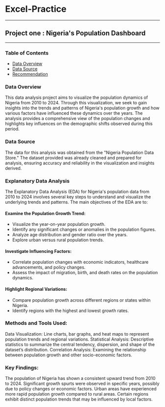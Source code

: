 # Excel-Practice
---

## Project one : Nigeria's Population Dashboard
---
### Table of Contents
- [Data Overview](Data-overview)
- [Data Source](Data-source)
- [Recommendation](Recommendation)

### Data Overview

This data analysis project aims to visualize the population dynamics of Nigeria from 2010 to 2024. Through this visualization, we seek to gain insights into the trends and patterns of Nigeria's population growth and how various factors have influenced these dynamics over the years. The analysis provides a comprehensive view of the population changes and highlights key influences on the demographic shifts observed during this period.



### Data Source

The data for this analysis was obtained from the "Nigeria Population Data Store." The dataset provided was already cleaned and prepared for analysis, ensuring accuracy and reliability in the visualization and insights derived.


### Explanatory Data Analysis

The Explanatory Data Analysis (EDA) for Nigeria's population data from 2010 to 2024 involves several key steps to understand and visualize the underlying trends and patterns. The main objectives of the EDA are to:

#### Examine the Population Growth Trend:

- Visualize the year-on-year population growth.
- Identify any significant changes or anomalies in the population figures.
- Analyze age distribution and gender ratio over the years.
- Explore urban versus rural population trends.

#### Investigate Influencing Factors:

- Correlate population changes with economic indicators, healthcare advancements, and policy changes.
- Assess the impact of migration, birth, and death rates on the population dynamics.

#### Highlight Regional Variations:

- Compare population growth across different regions or states within Nigeria.
- Identify regions with the highest and lowest growth rates.

### Methods and Tools Used:

Data Visualization: Line charts, bar graphs, and heat maps to represent population trends and regional variations.
Statistical Analysis: Descriptive statistics to summarize the central tendency, dispersion, and shape of the dataset’s distribution.
Correlation Analysis: Examining the relationship between population growth and other socio-economic factors.

### Key Findings:

The population of Nigeria has shown a consistent upward trend from 2010 to 2024.
Significant growth spurts were observed in specific years, possibly due to policy changes or economic factors.
Urban areas have experienced more rapid population growth compared to rural areas.
Certain regions exhibit distinct population trends that may be influenced by local factors.

